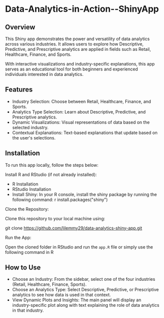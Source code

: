 # Data-Analytics-in-Action--ShinyApp
## Overview
This Shiny app demonstrates the power and versatility of data analytics across various industries. It allows users to explore how Descriptive, Predictive, and Prescriptive analytics are applied in fields such as Retail, Healthcare, Finance, and Sports.

With interactive visualizations and industry-specific explanations, this app serves as an educational tool for both beginners and experienced individuals interested in data analytics.

## Features
- Industry Selection: Choose between Retail, Healthcare, Finance, and Sports.
- Analytics Type Selection: Learn about Descriptive, Predictive, and Prescriptive analytics.
- Dynamic Visualizations: Visual representations of data based on the selected industry.
- Contextual Explanations: Text-based explanations that update based on the user's selections.



## Installation
To run this app locally, follow the steps below:

Install R and RStudio (if not already installed):

- R Installation
- RStudio Installation
- Install Shiny:
In your R console, install the shiny package by running the following command:
r
install.packages("shiny")

Clone the Repository:

Clone this repository to your local machine using:


git clone https://github.com/lilemmy29/data-analytics-shiny-app.git

Run the App:

Open the cloned folder in RStudio and run the `app.R` file or simply use the following command in R



## How to Use
- Choose an Industry: From the sidebar, select one of the four industries (Retail, Healthcare, Finance, Sports).
- Choose an Analytics Type: Select Descriptive, Predictive, or Prescriptive analytics to see how data is used in that context.
- View Dynamic Plots and Insights: The main panel will display an industry-specific plot along with text explaining the role of data analytics in that industry.


